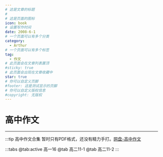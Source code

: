 ```yaml
---
# 这是文章的标题
#
# 这是页面的图标
icon: book
# 设置写作时间
date: 2008-6-1
# 一个页面可以有多个分类
category:
  - Arthur
# 一个页面可以有多个标签
tag:
  - 作文
# 此页面会在文章列表置顶
#sticky: true
# 此页面会出现在文章收藏中
star: true
# 你可以自定义页脚
#footer: 这是测试显示的页脚
# 你可以自定义版权信息
#copyright: 无版权
---
```

# 高中作文

---

:::tip 高中作文合集
暂时只有PDF格式，还没有精力手打。[网盘-高中作文](http://ddns.4a1801.life:5244/Onedrive-4A1801/%E6%88%91%E7%9A%84%E6%96%87%E6%A1%A3/%E5%86%AF%E6%80%9D%E8%BF%9C%E6%96%87%E9%9B%86/2.%E9%AB%98%E4%B8%AD)


:::tabs 
@tab:active 高一16
<PDF url="/assets/pdf/03.pdf" />
@tab 高二11-1
<PDF url="/assets/pdf/01.pdf" />
@tab 高二11-2
<PDF url="/assets/pdf/02.pdf" />
:::
<PDF url="/assets/pdf/03.pdf" />
<PDF url="/assets/pdf/01.pdf" />
<PDF url="/assets/pdf/02.pdf" />